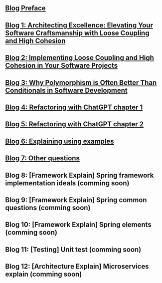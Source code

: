 ## [Blog Preface](./blogs/preface.md)

## [Blog 1: Architecting Excellence: Elevating Your Software Craftsmanship with Loose Coupling and High Cohesion](./blogs/Architecting-Excellence-Elevating-Your-Software-Craftsmanship-with-Loose-Coupling-and-High-Cohesion.md)

## [Blog 2: Implementing Loose Coupling and High Cohesion in Your Software Projects](./blogs/Implementing-Loose-Coupling-and-High-Cohesion-in-Your-Software-Projects.md)

## [Blog 3: Why Polymorphism is Often Better Than Conditionals in Software Development](./blogs/Why-Polymorphism-is-Often-Better-Than-Conditionals-in-Software-Development.md)

## [Blog 4: Refactoring with ChatGPT chapter 1](./blogs/refactoring-1-fee-calculator.md)

## [Blog 5: Refactoring with ChatGPT chapter 2](./blogs/refactoring-2-fee-calculator.md)

## [Blog 6: Explaining using examples](./blogs/explaining-using-examples.md)

## [Blog 7: Other questions](./blogs/other-questions.md)

## Blog 8: [Framework Explain] Spring framework implementation ideals (comming soon)

## Blog 9: [Framework Explain] Spring common questions (comming soon)

## Blog 10: [Framework Explain] Spring elements (comming soon)

## Blog 11: [Testing] Unit test (comming soon)

## Blog 12: [Architecture Explain] Microservices explain (comming soon)
